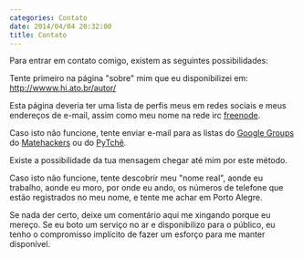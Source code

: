 ```yaml
---
categories: Contato
date: 2014/04/04 20:32:00
title: Contato
---
```

Para entrar em contato comigo, existem as seguintes possibilidades:

Tente primeiro na página "sobre" mim que eu disponibilizei em:
<http://wwww.hi.ato.br/autor/>

Esta página deveria ter uma lista de perfis meus em redes sociais e meus
endereços de e-mail, assim como meu nome na rede irc [freenode](http://freenode.net).

Caso isto não funcione, tente enviar e-mail para as listas do [Google Groups](https://groups.google.com)
do [Matehackers](http://matehackers.org) ou do [PyTchê](http://pytche.org).

Existe a possibilidade da tua mensagem chegar até mim por este método.

Caso isto não funcione, tente descobrir meu "nome real", aonde eu trabalho,
aonde eu moro, por onde eu ando, os números de telefone que estão
registrados no meu nome, e tente me achar em Porto Alegre.

Se nada der certo, deixe um comentário aqui me xingando porque eu mereço.
Se eu boto um serviço no ar e disponibilizo para o público, eu tenho o
compromisso implícito de fazer um esforço para me manter disponível.
